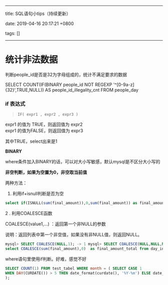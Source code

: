 
---

title: SQL语句小tips（持续更新）

date: 2019-04-16 20:17:21 +0800

tags: []

---
<a name="7dcb1c28"></a>
# 统计非法数据

判断people_id是否是32为字母组成的，统计不满足要求的数据

SELECT COUNT(IF(BINARY people_id NOT REGEXP '^[0-9a-z]{32}',TRUE,NULL)) AS people_id_illegality_cnt FROM people_day

<a name="97def91a"></a>
### if 表达式

> `IF( expr1 , expr2 , expr3 )`


expr1 的值为 TRUE，则返回值为 expr2 <br />
expr1 的值为FALSE，则返回值为 expr3

其中TRUE，select出来是1

**BINARY**

where条件加入BINARY的话，可以对大小写敏感，默认mysql是不区分大小写的

**非空判断，如果为空置为0，非空取当前值**

两种方法：

1. 利用if+isnull判断是否为空

```sql
select if(ISNULL(sum(final_amount)),0,sum(final_amount)) as final_amount_total from day_income where day=20180821 and income_type=1;
```

2 . 利用COALESCE函数

COALESCE(value1,...) ：返回第一个非NULL的参数

说明：返回列表中第一个非空值，如果没有非NULL值，则返回NULL。

```sql
mysql> SELECT COALESCE(NULL,1); -> 1 mysql> SELECT COALESCE(NULL,NULL,NULL); -> NULL
select COALESCE(sum(final_amount),0)  as final_amount_total from day_income where day=20180822 and income_type=1;
```

where语句里使用if判断。好难，感觉不好

```sql
SELECT COUNT(1) FROM test_tabel WHERE month = ( SELECT CASE 1
WHEN DAY(CURDATE()) > 5 THEN date_format(curdate(), '%Y-%m') ELSE date_format(date_sub(curdate(), INTERVAL 1 MONTH), '%Y-%m') END AS correctMonth
);
```


